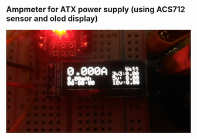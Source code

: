 Ampmeter for ATX power supply (using ACS712 sensor and oled display)
---------------------
<img src="assets/proto1.jpg" width="600">

